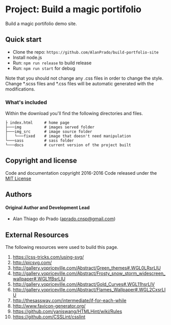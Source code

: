 # Project: Build a magic portifolio

Build a magic portifolio demo site.

## Quick start

- Clone the repo: `https://github.com/AlanPrado/build-portfolio-site`
- Install node.js
- Run: `npm run release` to build release
- Run: `npm run start` for debug

Note that you should not change any .css files in order to change the style.
Change *.scss files and *.css files will be automatic generated with the modifications.

### What's included

Within the download you'll find the following directories and files.
```
├ index.html     # home page
├───img          # images served folder
├───img_src      # image source folder
│   └───fixed    # image that doesn't need manipulation
└───sass         # sass folder
└───docs         # current version of the project built
```

## Copyright and license
Code and documentation copyright 2016-2016 Code released under the [MIT License](https://github.com/AlanPrado/build-portfolio-site/master/LICENSE)

## Authors

#### Original Author and Development Lead

- Alan Thiago do Prado (aprado.cnsp@gmail.com)

## External Resources

The following resources were used to build this page.

1. https://css-tricks.com/using-svg/
2. http://picsvg.com/
3. http://gallery.yopriceville.com/Abstract/Green_themes#.WGL0LRsrLIU
4. http://gallery.yopriceville.com/Abstract/Frosty_snow_storm_widescreen_wallpaper#.WGL1fBsrLIU
5. http://gallery.yopriceville.com/Abstract/Gold_Curves#.WGL11hsrLIV
6. http://gallery.yopriceville.com/Abstract/Flames_Wallpaper#.WGL2CxsrLIU
7. http://thesassway.com/intermediate/if-for-each-while
8. http://www.favicon-generator.org/
9. https://github.com/yaniswang/HTMLHint/wiki/Rules
10. https://github.com/CSSLint/csslint
